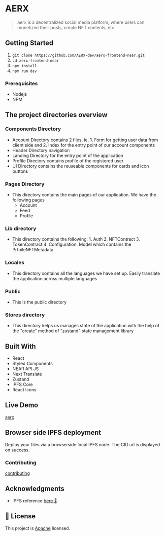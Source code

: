 # AERX

> aerx is a decentralized social media platform, where users can monetized their posts, create NFT contents, etc

## Getting Started

1. `git clone https://github.com/AERX-dev/aerx-frontend-near.git`
2. `cd aerx-frontend-near`
3. `npm install`
4. `npm run dev`

### Prerequisites

- Nodejs
- NPM

## The project directories overview

### Components Directory

- Account Directory contains 2 files, ie. 1. Form for getting user data from client side and 2. Index for the entry point of our account components
- Header Directory navigation
- Landing Directory for the entry point of the application
- Profile Directory contains profile of the registered user
- UI Directory contains the reuseable components for cards and icon buttons

### Pages Directory

- This directory contains the main pages of our application. We have the following pages
  - Account
  - Feed
  - Profile

### Lib directory

- This directory contains the following: 1. Auth 2. NFTContract 3. TokenContract 4. Configuration. Model which contains the PrfoileNFTMetadata

### Locales

- This directory contains all the languages we have set up. Easily translate the application across multiple languages

### Public

- This is the public directory

### Stores directory

- This directory helps us manages state of the application with the help of the "create" method of "zustand" state management library

## Built With

- React
- Styled Components
- NEAR API JS
- Next Translate
- Zustand
- IPFS Core
- React Icons

## Live Demo

[aerx](https://aerx-2.vercel.app/)

## Browser side IPFS deployment

Deploy your files via a browserside local IPFS node.
The CID url is displayed on success.

### Contributing

[contributing](CONTRIBUTING.md)

## Acknowledgments

- IPFS reference [here 🗻](https://github.com/ipfs-examples/js-ipfs-examples/)

## 📝 License

This project is [Apache](lic.url) licensed.
